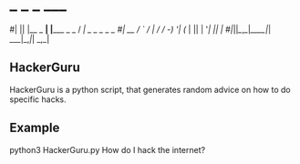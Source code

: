 # _  _         _            ___               
#| || |__ _ __| |_____ _ _ / __|_  _ _ _ _  _ 
#| __ / _` / _| / / -_) '_| (_ | || | '_| || |
#|_||_\__,_\__|_\_\___|_|  \___|\_,_|_|  \_,_|
                                             
## HackerGuru
HackerGuru is a python script, that generates random advice on how to do specific hacks.

## Example
python3 HackerGuru.py How do I hack the internet?
